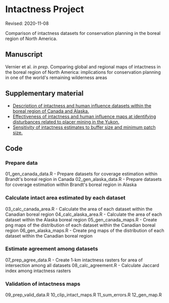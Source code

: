 # Intactness Project

Revised: 2020-11-08


Comparison of intactness datasets for conservation planning in the boreal region of North America.


## Manuscript

Vernier et al. <i>in prep</i>. Comparing global and regional maps of intactness in the boreal region of North America: implications for conservation planning in one of the world's remaining wilderness areas


## Supplementary material

* [Description of intactness and human influence datasets within the boreal region of Canada and Alaska.](https://github.com/beacons/intactness/blob/master/s1_datasets.md)
* [Effectiveness of intactness and human influence maps at identifying disturbances related to placer mining in the Yukon.](https://htmlpreview.github.io/?https://github.com/beacons/intactness/blob/master/s2_case_study_1.html)
* [Sensitivity of intactness estimates to buffer size and minimum patch size.](https://htmlpreview.github.io/?https://github.com/beacons/intactness/blob/master/s3_case_study_2.html)


## Code

### Prepare data

01_gen_canada_data.R - Prepare datasets for coverage estimation within Brandt's boreal region in Canada
02_gen_alaska_data.R - Prepare datasets for coverage estimation within Brandt's boreal region in Alaska

### Calculate intact area estimated by each dataset

03_calc_canada_area.R - Calculate the area of each dataset within the Canadian boreal region
04_calc_alaska_area.R - Calculate the area of each dataset within the Alaska boreal region
05_gen_canada_maps.R - Create png maps of the distribution of each dataset within the Canadian boreal region
06_gen_alaska_maps.R - Create png maps of the distribution of each dataset within the Canadian boreal region

### Estimate agreement among datasets

07_prep_agree_data.R - Create 1-km intactness rasters for area of intersection among all datasets
08_calc_agreement.R - Calculate Jaccard index among intactness rasters

### Validation of intactness maps

09_prep_valid_data.R
10_clip_intact_maps.R
11_sum_errors.R
12_gen_map.R
